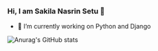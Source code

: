 ### Hi, I am Sakila Nasrin Setu 👋

<!-- **sakilanasrinsetu/sakilanasrinsetu** is a ✨ _special_ ✨ repository because its `README.md` (this file) appears on your GitHub profile. -->

<!-- Here are some ideas to get you started: -->

- 🔭 I’m currently working on Python and Django
<!-- - 🌱 I’m currently learning Vue JS -->
<!-- - 👯 I’m looking to collaborate on ...
- 🤔 I’m looking for help with ...
- 💬 Ask me about ...
- 📫 How to reach me: ...
- 😄 Pronouns: ...
- ⚡ Fun fact: ...  -->

<!-- ![Anurag's GitHub stats](https://github-readme-stats.vercel.app/api?username=sakilanasrinsetu&hide=contribs,prs) -->
<!-- [![Anurag's github stats](https://github-readme-stats.vercel.app/api?username=sakilanasrinsetu)](https://github.com/sakilanasrinsetu/) -->
![Anurag's GitHub stats](https://github-readme-stats.vercel.app/api?username=sakilanasrinsetu&show_icons=true&theme=radical)


<!-- [![Top Langs](https://github-readme-stats.vercel.app/api/top-langs/?username=sakilanasrinsetu&layout=compact)](https://github.com/sakilanasrinsetu/) -->




<!-- ![Harshal Jadhav Medium](https://mediumblog-cards.vercel.app/getMediumBlogs?username=harshalrj25)](https://medium.com/@harshalrj25) -->
<!-- 
 git branch statble
 git checkout master
 git merge hotfix 
 git branch -d hotfix

def post_json_response(request):
    post_qs = Post.objects.all()[0:1]
    post_list = list(post_qs.values())
    return JsonResponse(post_list, safe=False)

def post_response(request):
    # response = requests.get('https://api.covid19api.com/countries').json()
    response = requests.get('https://127.0.0.1/post_json_response/', verify=False)
    # requests.get('https://google.com', verify=False)
    # r = requests.post(url, data=json.dumps(payload), headers=headers, timeout=5)
    # time.sleep(5)
    print('sleep')
    context= {
        'response':response
    }
    return render(request, 'dashboard/check.html', context)

python manage.py makemessages --all
python manage.py compilemessages

-->
